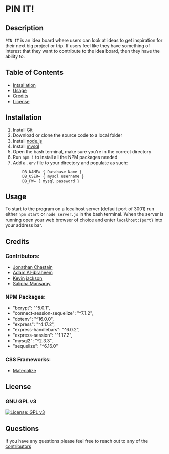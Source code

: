 # PIN IT!

## Description

`PIN IT` is an idea board where users can look at ideas to get inspiration for their next big project or trip. If users feel like they have something of interest that they want to contribute to the idea board, then they have the ability to.

## Table of Contents

- [Intsallation](#installation)
- [Usage](#usage)
- [Credits](#credits)
- [License](#license)

## Installation

1. Install [Git](https://git-scm.com/)
2. Download or clone the source code to a local folder
3. Install [node.js](https://nodejs.org/en/)
4. Install [mysql](https://dev.mysql.com/downloads/mysql/)
5. Open the bash terminal, make sure you're in the correct directory
6. Run `npm i` to install all the NPM packages needed
7. Add a `.env` file to your directory and populate as such:
    ``` 
        DB_NAME= { Database Name }
        DB_USER= { mysql username }
        DB_PW= { mysql password }
    ```

## Usage

To start to the program on a localhost server (default port of 3001) run either `npm start` or `node server.js` in the bash terminal. When the server is running open your web browser of choice and enter `localhost:{port}` into your address bar. 

## Credits

### Contributors: 
* [Jonathan Chastain](https://github.com/ChastainJon)
* [Adam Al-ibraheem](https://github.com/AdamAlibraheem000)
* [Kevin jackson](https://github.com/kjjackson619)
* [Salipha Mansaray](https://github.com/Salipha)

### NPM Packages:

* "bcrypt": "^5.0.1",
* "connect-session-sequelize": "^7.1.2",
* "dotenv": "^16.0.0",
* "express": "^4.17.2",
* "express-handlebars": "^6.0.2",
* "express-session": "^1.17.2",
* "mysql2": "^2.3.3",
* "sequelize": "^6.16.0"

### CSS Frameworks:

* [Materialize](https://materializecss.com/)

## License

### GNU GPL v3

[![License: GPL v3](https://img.shields.io/badge/License-GPLv3-blue.svg)](https://www.gnu.org/licenses/gpl-3.0)

## Questions

If you have any questions please feel free to reach out to any of the [contributors](#contributors)
